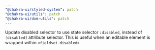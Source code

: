 ```yaml
---
"@chakra-ui/styled-system": patch
"@chakra-ui/utils": patch
"@chakra-ui/dom-utils": patch
---
```


Update disabled selector to use state selector `:disabled`, instead of `[disabled]` attribute selector.
This is useful when an editable element is wrapped within `<fieldset disabled>`
